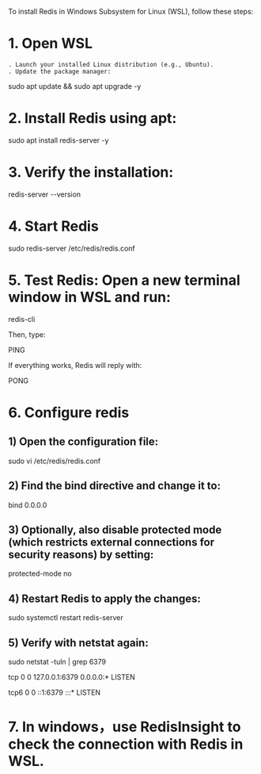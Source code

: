 To install Redis in Windows Subsystem for Linux (WSL), follow these steps:

# 1. Open WSL
	. Launch your installed Linux distribution (e.g., Ubuntu).
	. Update the package manager:

sudo apt update && sudo apt upgrade -y

# 2. Install Redis using apt:

sudo apt install redis-server -y
	
# 3. Verify the installation:

redis-server --version

# 4. Start Redis

sudo redis-server /etc/redis/redis.conf

# 5. Test Redis: Open a new terminal window in WSL and run:


redis-cli

Then, type:

PING

If everything works, Redis will reply with:

PONG

# 6. Configure redis

## 1) Open the configuration file:

sudo vi /etc/redis/redis.conf

## 2) Find the bind directive and change it to:

bind 0.0.0.0

## 3) Optionally, also disable protected mode (which restricts external connections for security reasons) by setting:

protected-mode no

## 4) Restart Redis to apply the changes:

sudo systemctl restart redis-server

## 5) Verify with netstat again:

sudo netstat -tuln | grep 6379

tcp        0      0 127.0.0.1:6379          0.0.0.0:*               LISTEN

tcp6       0      0 ::1:6379                :::*                    LISTEN

# 7. In windows，use RedisInsight to check the connection with Redis in WSL.

